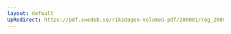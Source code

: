 ```yaml
---
layout: default
UpRedirect: https://pdf.swedeb.se/riksdagen-volumeG-pdf/200001/reg_200001/reg_200001_0330.pdf
---
```

